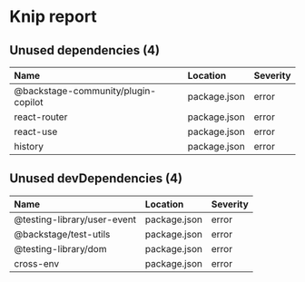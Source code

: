 # Knip report

## Unused dependencies (4)

| Name                                | Location     | Severity |
| :---------------------------------- | :----------- | :------- |
| @backstage-community/plugin-copilot | package.json | error    |
| react-router                        | package.json | error    |
| react-use                           | package.json | error    |
| history                             | package.json | error    |

## Unused devDependencies (4)

| Name                        | Location     | Severity |
| :-------------------------- | :----------- | :------- |
| @testing-library/user-event | package.json | error    |
| @backstage/test-utils       | package.json | error    |
| @testing-library/dom        | package.json | error    |
| cross-env                   | package.json | error    |

